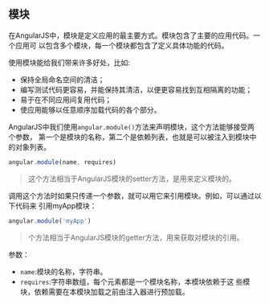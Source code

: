 ## 模块


在AngularJS中，模块是定义应用的最主要方式。模块包含了主要的应用代码。一个应用可
以包含多个模块，每一个模块都包含了定义具体功能的代码。

使用模块能给我们带来许多好处，比如:
- 保持全局命名空间的清洁；
- 编写测试代码更容易，并能保持其清洁，以便更容易找到互相隔离的功能；
- 易于在不同应用间复用代码；
- 使应用能够以任意顺序加载代码的各个部分。

AngularJS中我们使用`angular.module()`方法来声明模块，这个方法能够接受两个参数，
第一个是模块的名称，第二个是依赖列表，也就是可以被注入到模块中的对象列表。

```js
angular.module(name, requires)
```

>这个方法相当于AngularJS模块的setter方法，是用来定义模块的。

调用这个方法时如果只传递一个参数，就可以用它来引用模块。例如，可以通过以下代码来
引用myApp模块：

```js
angular.module('myApp')
```

>个方法相当于AngularJS模块的getter方法，用来获取对模块的引用。

参数：
- `name`:模块的名称，字符串。
- `requires`:字符串数组，每个元素都是一个模块名称，本模块依赖于这
些模块，依赖需要在本模块加载之前由注入器进行预加载。
